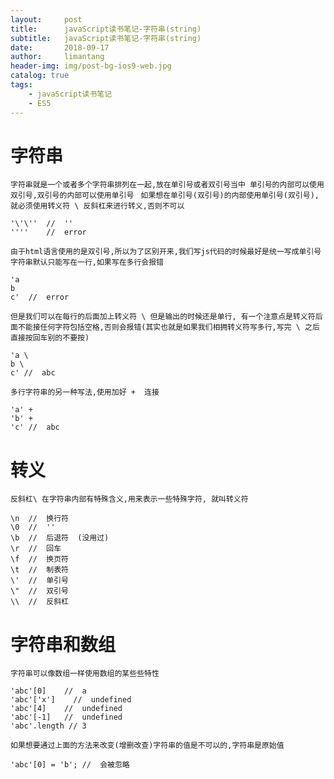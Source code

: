 ```yaml
---
layout:     post
title:      javaScript读书笔记-字符串(string)
subtitle:   javaScript读书笔记-字符串(string)
date:       2018-09-17
author:     limantang
header-img: img/post-bg-ios9-web.jpg
catalog: true
tags:
    - javaScript读书笔记
    - ES5
---
```

# 字符串
``字符串就是一个或者多个字符串排列在一起,放在单引号或者双引号当中
单引号的内部可以使用双引号,双引号的内部可以使用单引号
``
``如果想在单引号(双引号)的内部使用单引号(双引号),就必须使用转义符 \ 反斜杠来进行转义,否则不可以
``
```
'\'\''  //  ''
''''    //  error
```
``由于html语言使用的是双引号,所以为了区别开来,我们写js代码的时候最好是统一写成单引号
``
``字符串默认只能写在一行,如果写在多行会报错
``
```
'a
b
c'  //  error
```
``但是我们可以在每行的后面加上转义符 \ 但是输出的时候还是单行, 有一个注意点是转义符后面不能接任何字符包括空格,否则会报错(其实也就是如果我们相拥转义符写多行,写完 \ 之后直接按回车别的不要按)
``
```
'a \
b \
c' //  abc
```
``多行字符串的另一种写法,使用加好 +  连接
``
```
'a' +
'b' +
'c' //  abc
```
# 转义
``反斜杠\ 在字符串内部有特殊含义,用来表示一些特殊字符, 就叫转义符
``
```
\n  //  换行符
\0  //  ''
\b  //  后退符  (没用过)
\r  //  回车
\f  //  换页符
\t  //  制表符
\'  //  单引号
\"  //  双引号
\\  //  反斜杠
```
# 字符串和数组
``字符串可以像数组一样使用数组的某些些特性
``
```
'abc'[0]    //  a
'abc'['x']    //  undefined
'abc'[4]    //  undefined
'abc'[-1]   //  undefined
'abc'.length // 3
```
``如果想要通过上面的方法来改变(增删改查)字符串的值是不可以的,字符串是原始值
``
```
'abc'[0] = 'b'; //  会被忽略
```


















